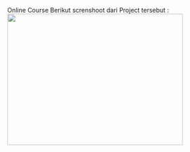 Online Course
Berikut screnshoot dari Project tersebut :
<img src="https://asset.kompas.com/crops/MDKtGB-Qbs2L0FBC7bOlWcb5VeY=/65x65:865x599/1200x800/data/photo/2017/06/28/1265845835.jpg" width="400" height="300">
